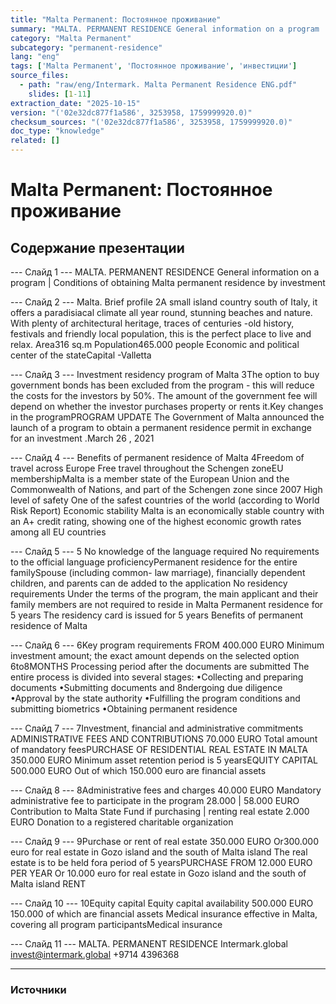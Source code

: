 ```yaml
---
title: "Malta Permanent: Постоянное проживание"
summary: "MALTA. PERMANENT RESIDENCE General information on a program  |  Conditions of obtaining Malta permanent residence by investment Malta."
category: "Malta Permanent"
subcategory: "permanent-residence"
lang: "eng"
tags: ['Malta Permanent', 'Постоянное проживание', 'инвестиции']
source_files:
  - path: "raw/eng/Intermark. Malta Permanent Residence ENG.pdf"
    slides: [1-11]
extraction_date: "2025-10-15"
version: "('02e32dc877f1a586', 3253958, 1759999920.0)"
checksum_sources: "('02e32dc877f1a586', 3253958, 1759999920.0)"
doc_type: "knowledge"
related: []
---
```


# Malta Permanent: Постоянное проживание

## Содержание презентации

--- Слайд 1 ---
MALTA. PERMANENT RESIDENCE 
General information on a program  |  Conditions of obtaining Malta permanent residence by investment

--- Слайд 2 ---
Malta.
Brief profile
2A small island country south of Italy, it offers a 
paradisiacal climate all year round, stunning beaches and nature. With plenty of architectural heritage, traces of centuries -old history, festivals and friendly local 
population, this is the perfect place to live and relax.
Area316 sq.m
Population465.000  people
Economic and political center of the stateCapital -Valletta

--- Слайд 3 ---
Investment 
residency program of Malta
3The option to buy government bonds has been 
excluded from the program - this will reduce the 
costs for the investors by 50%.
The amount of the government fee will depend on 
whether the investor purchases property or rents it.Key changes in the programPROGRAM UPDATE
The Government of Malta announced the launch of a program to obtain a permanent residence permit in exchange for an investment .March 26 , 2021

--- Слайд 4 ---
Benefits of permanent 
residence of Malta
4Freedom of travel across Europe
Free travel throughout the Schengen zoneEU membershipMalta is a member state of the European 
Union and the Commonwealth of Nations, and part of the Schengen zone since 2007
High level of safety
One of the safest countries of the world
(according to World Risk Report)
Economic stability
Malta is an economically stable country with an 
A+ credit rating, showing one of the highest economic growth rates among all EU countries

--- Слайд 5 ---
5
No knowledge of the language required
No requirements to the official language proficiencyPermanent residence for the entire familySpouse (including common- law marriage), 
financially dependent children, and parents can de 
added to the application
No residency requirements
Under the terms of the program, the main 
applicant and their family members are not required to reside in Malta
Permanent residence for 5 years
The residency card is issued for 5 years
Benefits of permanent 
residence of Malta

--- Слайд 6 ---
6Key program requirements
FROM 400.000 EURO
Minimum investment amount; the exact 
amount depends on the selected option
6to8MONTHS
Processing period after  the documents are submitted 
The entire process is divided into several stages: 
•Collecting and preparing documents
•Submitting documents and 8ndergoing due diligence
•Approval by the state authority
•Fulfilling the program conditions and submitting 
biometrics
•Obtaining permanent residence

--- Слайд 7 ---
7Investment, financial and administrative commitments
ADMINISTRATIVE FEES AND 
CONTRIBUTIONS
70.000
EURO
Total amount of mandatory 
feesPURCHASE OF RESIDENTIAL 
REAL ESTATE IN MALTA
350.000
EURO
Minimum asset retention 
period is 5 yearsEQUITY CAPITAL
500.000
EURO
Out of which 150.000 euro are 
financial assets

--- Слайд 8 ---
8Administrative fees 
and charges
40.000 EURO
Mandatory administrative fee to participate in 
the program
28.000  |  58.000 EURO
Contribution to Malta State Fund if purchasing | renting real estate
2.000 EURO
Donation to a registered charitable organization

--- Слайд 9 ---
9Purchase  or rent 
of real estate
350.000 EURO
Or300.000 euro for real estate in Gozo island and the 
south of Malta island
The real estate is to be held fora period of 5 yearsPURCHASE
FROM 12.000 EURO PER YEAR
Or 10.000 euro for real estate in Gozo island and the 
south of Malta island RENT

--- Слайд 10 ---
10Equity capital
Equity capital availability
500.000 EURO
150.000 of which are financial assets
Medical insurance effective in Malta, covering all 
program participantsMedical insurance

--- Слайд 11 ---
MALTA. PERMANENT RESIDENCE 
Intermark.global invest@intermark.global +9714 4396368


---

### Источники
[^src1]: raw/Intermark. Malta Permanent Residence ENG.pdf → слайды 1–11
